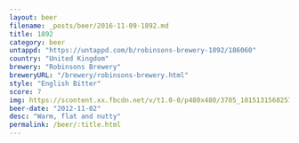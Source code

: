 ```yaml
---
layout: beer
filename: _posts/beer/2016-11-09-1892.md
title: 1892
category: beer
untappd: "https://untappd.com/b/robinsons-brewery-1892/186060"
country: "United Kingdom"
brewery: "Robinsons Brewery"
breweryURL: "/brewery/robinsons-brewery.html"
style: "English Bitter"
score: 7
img: https://scontent.xx.fbcdn.net/v/t1.0-0/p480x480/3705_10151315682573745_1414196769_n.jpg?oh=856fa69f10d177ae6c3a26e4bdf38877&oe=59AB2C1E
beer-date: "2012-11-02"
desc: "Warm, flat and nutty"
permalink: /beer/:title.html
---
```

